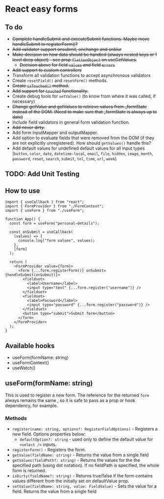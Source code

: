 # React easy forms

## To do

- ~~Complete handleSubmit and executeSubmit functions. Maybe move handleSubmit to registerForm()?~~
- ~~Add validator support onsubmit, onchange and onblur~~
- ~~Make decision on how data should be handled (always nested keys or 1 level deep object) - see prop `flattenObject` on useGetValues.~~
  - ~~Decision above for field `values` and field `errors`~~
- ~~Add support to custom controllers~~
- Transform all validation functions to accept asynchronous validators
- Create `resetField()` and `resetForm()` methods.
- ~~Create `isTouched()` method.~~
- ~~Add support for `touched` functionality.~~
- Create debug tools for `setValue()` (to know from where it was called, if necessary)
- ~~Change getValue and getValues to retrieve values from \_formState instead of the DOM. (Need to make sure that \_formState is always up to date)~~
- Include field validators in general form validation function.
- ~~Add never dirty.~~
- Add form inputMapper and outputMapper.
- Add option to evaluate fields that were removed from the DOM (if they are not explicitly unregistered). How should `getValues()` handle this?
- Add default values for undefined default values for all input types (`button`, `color`, `date`, `datetime-local`, `email`, `file`, `hidden`, `image`, `month`, `password`, `reset`, `search`, `submit`, `tel`, `time`, `url`, `week`)

## TODO: Add Unit Testing

## How to use

```tsx
import { useCallback } from "react";
import { FormProvider } from "./FormContext";
import { useForm } from "./useForm";

function App() {
  const form = useForm("personal-details");

  const onSubmit = useCallback(
    (values) => {
      console.log("form values", values);
    },
    [form]
  );

  return (
    <FormProvider value={form}>
      <form {...form.registerForm()} onSubmit={handleSubmit(onSubmit)}>
        <fieldset>
          <label>Username</label>
          <input type="text" {...form.register("username")} />
        </fieldset>
        <fieldset>
          <label>Password</label>
          <input type="password" {...form.register("password")} />
        </fieldset>
        <button type="submit">Submit form</button>
      </form>
    </FormProvider>
  );
}
```

## Available hooks

- useForm(formName: string)
- useFormContext()
- useWatch()

## useForm(formName: string)

This is used to register a new form. The reference for the returned `form` always remains the same , so it is safe to pass as a prop or hook dependency, for example.

### Methods

- `register(name: string, options?: RegisterFieldOptions)` - Registers a new field. Options properties below:
  - `defaultOption?: string` - used only to define the default value for `<select />` inputs.
- `registerForm()` - Registers the form.
- `getValue(fieldName: string)` - Returns the value from a single field
- `getValues(fieldPath?: string)` - Returns the values for the the specified path (using dot notation). If no fieldPath is specified, the whole form is returned.
- `isDirty(fieldName?: string)` - Returns true/false if the form contains values different from the initially set on defaultValue prop.
- `setValue(fieldName: string, value: FieldValue)` - Sets the value for a field.
  Returns the value from a single field
